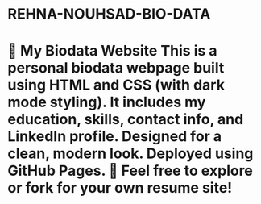 # REHNA-NOUHSAD-BIO-DATA
# 🧾 My Biodata Website  This is a personal biodata webpage built using HTML and CSS (with dark mode styling). It includes my education, skills, contact info, and LinkedIn profile. Designed for a clean, modern look. Deployed using GitHub Pages.  📌 Feel free to explore or fork for your own resume site!
